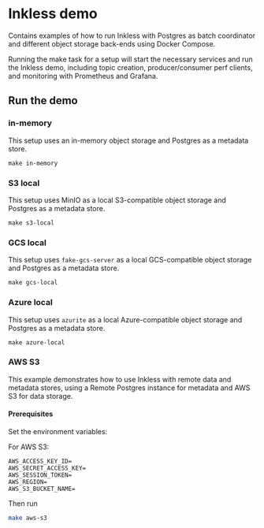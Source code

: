 # Inkless demo

Contains examples of how to run Inkless with Postgres as batch coordinator and different object storage back-ends using Docker Compose.

Running the make task for a setup will start the necessary services and run the Inkless demo, including topic creation, producer/consumer perf clients, and monitoring with Prometheus and Grafana.

## Run the demo

### in-memory

This setup uses an in-memory object storage and Postgres as a metadata store.

```
make in-memory
```

### S3 local

This setup uses MinIO as a local S3-compatible object storage and Postgres as a metadata store.

```
make s3-local
```

### GCS local

This setup uses `fake-gcs-server` as a local GCS-compatible object storage and Postgres as a metadata store.

```
make gcs-local
```

### Azure local

This setup uses `azurite` as a local Azure-compatible object storage and Postgres as a metadata store.

```
make azure-local
```

### AWS S3

This example demonstrates how to use Inkless with remote data and metadata stores,
using a Remote Postgres instance for metadata and AWS S3 for data storage.

#### Prerequisites

Set the environment variables:

For AWS S3:

```properties
AWS_ACCESS_KEY_ID=
AWS_SECRET_ACCESS_KEY=
AWS_SESSION_TOKEN=
AWS_REGION=
AWS_S3_BUCKET_NAME=
```

Then run

```bash
make aws-s3
```

